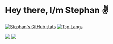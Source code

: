 # Hey there, I/m Stephan ✌️ #
[![Stephan's GitHub stats](https://github-readme-stats.vercel.app/api?username=stfn-ko&count_private=true&show_icons=true&theme=radical)](https://github.com/stfn-ko) [![Top Langs](https://github-readme-stats.vercel.app/api/top-langs/?username=stfn-ko)](https://github.com/stfn-ko)

<a href="https://github.com/anuraghazra/github-readme-stats">
  <img align="center" src="https://github-readme-stats.vercel.app/api/pin/?username=anuraghazra&repo=github-readme-stats" />
</a>
<a href="https://github.com/anuraghazra/convoychat">
  <img align="center" src="https://github-readme-stats.vercel.app/api/pin/?username=anuraghazra&repo=convoychat" />
</a>

